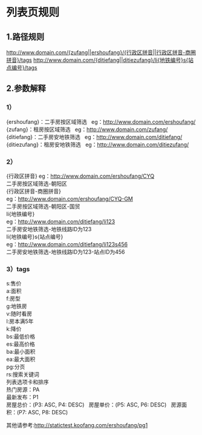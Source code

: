 
# 列表页规则 

## 1.路径规则
http://www.domain.com/{zufang||ershoufang}/{行政区拼音||行政区拼音-商圈拼音}/tags 
http://www.domain.com/{ditiefang||ditiezufang}/li{地铁编号}s{站点编号}/tags 
## 2.参数解释 
### 1）
{ershoufang}：二手房按区域筛选   
eg：http://www.domain.com/ershoufang/ 
{zufang}：租房按区域筛选   
eg：http://www.domain.com/zufang/    
{ditiefang}：二手房安地铁筛选  
eg：http://www.domain.com/ditiefang/  
{ditiezufang}：租房安地铁筛选  
eg：http://www.domain.com/ditiezufang/  
### 2）
{行政区拼音} 
eg：http://www.domain.com/ershoufang/CYQ  
    二手房按区域筛选-朝阳区  
{行政区拼音-商圈拼音}  
eg：http://www.domain.com/ershoufang/CYQ-GM   
    二手房按区域筛选-朝阳区-国贸  
li{地铁编号}  
eg：http://www.domain.com/ditiefang/li123  
   二手房安地铁筛选-地铁线路ID为123  
li{地铁编号}s{站点编号}  
eg：http://www.domain.com/ditiefang/li123s456  
   二手房安地铁筛选-地铁线路ID为123-站点ID为456  
### 3）tags
s:售价  
a:面积  
f:房型  
g:地铁房  
v:随时看房 <br />
l:房本满5年         
k:降价          
bs:最低价格            
es:最高价格            
ba:最小面积            
ea:最大面积            
pg:分页            
rs:搜索关键词             
列表选项卡和排序             
热门房源：PA  
最新发布：P1   
房屋总价：(P3: ASC, P4: DESC)  
房屋单价：(P5: ASC, P6: DESC)  
房源面积：(P7: ASC, P8: DESC) 

其他请参考:http://statictest.koofang.com/ershoufang/pg1 
